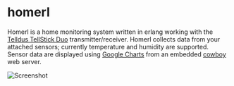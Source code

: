 # homerl

Homerl is a home monitoring system written in erlang working with the [Telldus TellStick Duo][1] transmitter/receiver. Homerl collects data from your attached sensors; currently temperature and humidity are supported. Sensor data are displayed using [Google Charts][2] from an embedded [cowboy][3] web server.

![Screenshot](/../screenshot/index.png?raw=true "Homerl sensor data")

[1]: http://www.telldus.se/products/tellstick_duo "TellStick Duo"
[2]: https://developers.google.com/chart/ "Google Charts"
[3]: http://ninenines.eu/ "Cowboy"
